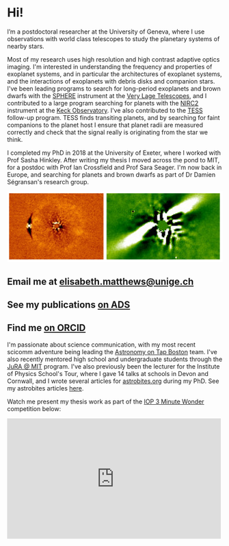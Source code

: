 # Hi!

I’m a postdoctoral researcher at the University of Geneva, where I use observations with world class telescopes to study the planetary systems of nearby stars.

Most of my research uses high resolution and high contrast adaptive optics imaging. I'm interested in understanding the frequency and properties of exoplanet systems, and in particular the architectures of exoplanet systems, and the interactions of exoplanets with debris disks and companion stars. I've been leading programs to search for long-period exoplanets and brown dwarfs with the [SPHERE](https://www.eso.org/sci/facilities/paranal/instruments/sphere.html) instrument at the [Very Lage Telescopes](https://www.eso.org/public/usa/teles-instr/paranal-observatory/vlt/), and I contributed to a large program searching for planets with the [NIRC2](https://www2.keck.hawaii.edu/inst/nirc2/) instrument at the [Keck Observatory](http://www.keckobservatory.org/). I've also contributed to the [TESS](https://tess.mit.edu/) follow-up program. TESS finds transiting planets, and by searching for faint companions to the planet host I ensure that planet radii are measured correctly and check that the signal really is originating from the star we think.

I completed my PhD in 2018 at the University of Exeter, where I worked with Prof Sasha Hinkley. After writing my thesis I moved across the pond to MIT, for a postdoc with Prof Ian Crossfield and Prof Sara Seager. I'm now back in Europe, and searching for planets and brown dwarfs as part of Dr Damien Ségransan's research group.

![Images of a low-mass stellar companion and the BD +45 598 disk](images/bd_disk.png)

## Email me at [elisabeth.matthews@unige.ch](mailto:elisabeth.matthews@unige.ch)

## See my publications [on ADS](https://ui.adsabs.harvard.edu/search/q=docs(library%2F3q9CQGufQNOelb8sO5DOpg)&sort=date%20desc%2C%20bibcode%20desc&p_=0)

## Find me [on ORCID](https://orcid.org/0000-0003-0593-1560)

I'm passionate about science communication, with my most recent scicomm adventure being leading the [Astronomy on Tap Boston](https://www.facebook.com/aotboston/) team. I've also recently mentored high school and undergraduate students through the [JuRA @ MIT](https://clarasousasilva.com/jura) program. I've also previously been the lecturer for the Institute of Physics School's Tour, where I gave 14 talks at schools in Devon and Cornwall, and I wrote several articles for [astrobites.org](astrobites.org) during my PhD. See my astrobites articles [here](https://astrobites.org/author/ematthews/).

Watch me present my thesis work as part of the [IOP 3 Minute Wonder](https://www.iop.org/activity/3-minute-wonder/page_60438.html#gref) competition below:

<iframe width="500" height="281" src="https://www.youtube.com/embed/UDVLm8WPB8U" frameborder="0" allow="accelerometer; autoplay; encrypted-media; gyroscope; picture-in-picture" allowfullscreen></iframe>